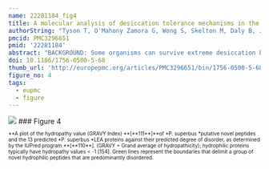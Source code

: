 ```yaml
---
name: 22281184_fig4
title: A molecular analysis of desiccation tolerance mechanisms in the anhydrobiotic nematode Panagrolaimus superbus using expressed sequenced tags.
authorString: "Tyson T, O'Mahony Zamora G, Wong S, Skelton M, Daly B, Jones JT, Mulvihill ED, Elsworth B, Phillips M, Blaxter M, Burnell AM."
pmcid: PMC3296651
pmid: '22281184'
abstract: "BACKGROUND: Some organisms can survive extreme desiccation by entering into a state of suspended animation known as anhydrobiosis. Panagrolaimus superbus is a free-living anhydrobiotic nematode that can survive rapid environmental desiccation. The mechanisms that P. superbus uses to combat the potentially lethal effects of cellular dehydration may include the constitutive and inducible expression of protective molecules, along with behavioural and/or morphological adaptations that slow the rate of cellular water loss. In addition, inducible repair and revival programmes may also be required for successful rehydration and recovery from anhydrobiosis. RESULTS: To identify constitutively expressed candidate anhydrobiotic genes we obtained 9,216 ESTs from an unstressed mixed stage population of P. superbus. We derived 4,009 unigenes from these ESTs. These unigene annotations and sequences can be accessed at http://www.nematodes.org/nembase4/species_info.php?species=PSC. We manually annotated a set of 187 constitutively expressed candidate anhydrobiotic genes from P. superbus. Notable among those is a putative lineage expansion of the lea (late embryogenesis abundant) gene family. The most abundantly expressed sequence was a member of the nematode specific sxp/ral-2 family that is highly expressed in parasitic nematodes and secreted onto the surface of the nematodes' cuticles. There were 2,059 novel unigenes (51.7% of the total), 149 of which are predicted to encode intrinsically disordered proteins lacking a fixed tertiary structure. One unigene may encode an exo-β-1,3-glucanase (GHF5 family), most similar to a sequence from Phytophthora infestans. GHF5 enzymes have been reported from several species of plant parasitic nematodes, with horizontal gene transfer (HGT) from bacteria proposed to explain their evolutionary origin. This P. superbus sequence represents another possible HGT event within the Nematoda. The expression of five of the 19 putative stress response genes tested was upregulated in response to desiccation. These were the antioxidants glutathione peroxidase, dj-1 and 1-Cys peroxiredoxin, an shsp sequence and an lea gene. CONCLUSIONS: P. superbus appears to utilise a strategy of combined constitutive and inducible gene expression in preparation for entry into anhydrobiosis. The apparent lineage expansion of lea genes, together with their constitutive and inducible expression, suggests that LEA3 proteins are important components of the anhydrobiotic protection repertoire of P. superbus."
doi: 10.1186/1756-0500-5-68
thumb_url: 'http://europepmc.org/articles/PMC3296651/bin/1756-0500-5-68-4.gif'
figure_no: 4
tags:
  - eupmc
  - figure
---
```

<img src='http://europepmc.org/articles/PMC3296651/bin/1756-0500-5-68-4.jpg' style='max-height: 300px'>
### Figure 4
<p style='font-size: 10px;'>**A plot of the hydropathy value (GRAVY Index) **[<xref ref-type="bibr" rid="B111">**111**</xref>]**of *P. superbus *putative novel peptides and the 13 predicted *P. superbus *LEA proteins against their predicted degree of disorder, as determined by the IUPred program **[<xref ref-type="bibr" rid="B110">**110**</xref>]. (GRAVY = Grand average of hydropathicity); hydrophilic proteins typically have hydropathy values &lt; -1 [<xref ref-type="bibr" rid="B154">154</xref>]. Green lines represent the boundaries that delimit a group of novel hydrophilic peptides that are predominantly disordered.</p>